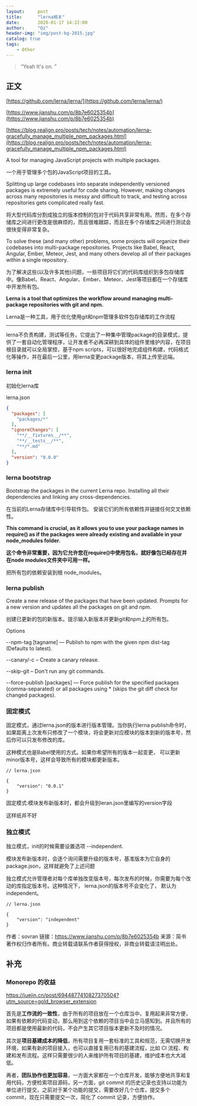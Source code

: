 ```yaml
---
layout:     post
title:      "lerna相关"
date:       2020-01-17 14:22:00
author:     "Qz"
header-img: "img/post-bg-2015.jpg"
catalog: true
tags:
    - Other
---
```


> “Yeah It's on. ”


## 正文

[https://github.com/lerna/lerna/](https://github.com/lerna/lerna/)


[https://www.jianshu.com/p/8b7e6025354b](https://www.jianshu.com/p/8b7e6025354b)


[https://blog.realign.pro/posts/tech/notes/automation/lerna-gracefully_manage_multiple_npm_packages.html](https://blog.realign.pro/posts/tech/notes/automation/lerna-gracefully_manage_multiple_npm_packages.html)


A tool for managing JavaScript projects with multiple packages.



一个用于管理多个包的JavaScript项目的工具。


Splitting up large codebases into separate independently versioned packages is extremely useful for code sharing. However, making changes across many repositories is messy and difficult to track, and testing across repositories gets complicated really fast.

将大型代码库分割成独立的版本控制的包对于代码共享非常有用。然而，在多个存储库之间进行更改是很麻烦的，而且很难跟踪，而且在多个存储库之间进行测试会很快变得非常复杂。


To solve these (and many other) problems, some projects will organize their codebases into multi-package repositories. Projects like Babel, React, Angular, Ember, Meteor, Jest, and many others develop all of their packages within a single repository.


为了解决这些(以及许多其他)问题，一些项目将它们的代码库组织到多包存储库中。像Babel、React、Angular、Ember、Meteor、Jest等项目都在一个存储库中开发所有包。




**Lerna is a tool that optimizes the workflow around managing multi-package repositories with git and npm.**


Lerna是一种工具，用于优化使用git和npm管理多软件包存储库的工作流程


----


lerna不负责构建，测试等任务，它提出了一种集中管理package的目录模式，提供了一套自动化管理程序，让开发者不必再深耕到具体的组件里维护内容，在项目根目录就可以全局掌控，基于npm scripts，可以很好地完成组件构建，代码格式化等操作，并在最后一公里，用lerna变更package版本，将其上传至远端。







### lerna init

初始化lerna库


lerna.json


```json
{
  "packages": [
    "packages/*"
  ],
  "ignoreChanges": [
    "**/__fixtures__/**",
    "**/__tests__/**",
    "**/*.md"
  ],
  "version": "0.0.0"
}
```



### lerna bootstrap


Bootstrap the packages in the current Lerna repo. Installing all their dependencies and linking any cross-dependencies.


在当前的Lerna存储库中引导软件包。 安装它们的所有依赖性并链接任何交叉依赖性。


**This command is crucial, as it allows you to use your package names in require() as if the packages were already existing and available in your node_modules folder.**

**这个命令非常重要，因为它允许您在require()中使用包名，就好像包已经存在并在node modules文件夹中可用一样。**



把所有包的依赖安装到根 node_modules。





### lerna publish

Create a new release of the packages that have been updated. Prompts for a new version and updates all the packages on git and npm.

创建已更新的包的新版本。提示输入新版本并更新git和npm上的所有包。


Options


--npm-tag [tagname] — Publish to npm with the given npm dist-tag (Defaults to latest).




--canary/-c – Create a canary release.

--skip-git – Don't run any git commands.

--force-publish [packages] — Force publish for the specified packages (comma-separated) or all packages using * (skips the git diff check for changed packages).




### 固定模式


固定模式，通过lerna.json的版本进行版本管理。当你执行lerna publish命令时， 如果距离上次发布只修改了一个模块，将会更新对应模块的版本到新的版本号，然后你可以只发布修改的库。

这种模式也是Babel使用的方式。如果你希望所有的版本一起变更， 可以更新minor版本号，这样会导致所有的模块都更新版本。

```
// lerna.json

{
    "version": "0.0.1"
}
```

固定模式:模块发布新版本时，都会升级到leran.json里编写的version字段


这样纸并不好


### 独立模式


独立模式，init的时候需要设置选项 --independent.

模块发布新版本时，会逐个询问需要升级的版本号，基准版本为它自身的package.json，这样就避免了上述问题

独立模式允许管理者对每个库单独改变版本号，每次发布的时候，你需要为每个改动的库指定版本号。这种情况下， lerna.json的版本号不会变化了， 默认为independent。


```
// lerna.json

{
    "version": "independent"
}
```


作者：sovran
链接：https://www.jianshu.com/p/8b7e6025354b
来源：简书
著作权归作者所有。商业转载请联系作者获得授权，非商业转载请注明出处。







## 补充





### Monorepo 的收益

https://juejin.cn/post/6944877410827370504?utm_source=gold_browser_extension

首先是**工作流的一致性**，由于所有的项目放在一个仓库当中，复用起来非常方便，如果有依赖的代码变动，那么用到这个依赖的项目当中会立马感知到。并且所有的项目都是使用最新的代码，不会产生其它项目版本更新不及时的情况。

其次是**项目基建成本的降低**，所有项目复用一套标准的工具和规范，无需切换开发环境，如果有新的项目接入，也可以直接复用已有的基建流程，比如 CI 流程、构建和发布流程。这样只需要很少的人来维护所有项目的基建，维护成本也大大减低。

再者，**团队协作也更加容易**，一方面大家都在一个仓库开发，能够方便地共享和复用代码，方便检索项目源码，另一方面，git commit 的历史记录也支持以功能为单位进行提交，之前对于某个功能的提交，需要改好几个仓库，提交多个 commit，现在只需要提交一次，简化了 commit 记录，方便协作。



